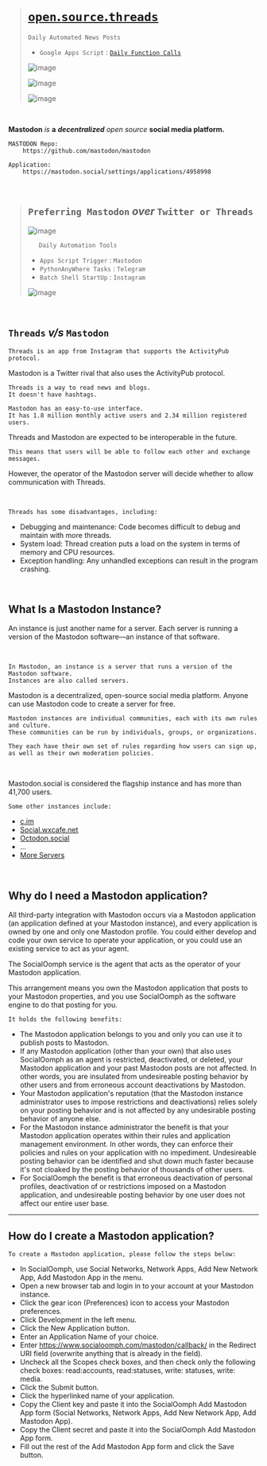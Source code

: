 ># [`open`.`source`.`threads`](https://imvickykumar999.github.io/open.source.threads/)
>
>     Daily Automated News Posts
>
> - `Google Apps Script` : [`Daily Function Calls`](https://script.google.com/u/0/home/projects/1UijQ7ly5WSLKrMLLgFDhYti71GWC7onL2jbdLwW6QsbvD8MCvRhjrfMv/edit)
>
>![image](https://github.com/imvickykumar999/open.source.threads/assets/50515418/e75859e9-44e0-495e-874e-f57276333852)
>
>![image](https://github.com/imvickykumar999/open.source.threads/assets/50515418/711c7a4d-95f3-4b6f-9c81-e7688618a799)
>
>![image](https://github.com/imvickykumar999/open.source.threads/assets/50515418/c375b87d-171b-44b7-8260-2057cbdd49db)

<br>

**Mastodon** *is* **a** ***decentralized*** *open source* **social media platform.**

    MASTODON Repo:
        https://github.com/mastodon/mastodon
    
    Application:
        https://mastodon.social/settings/applications/4958998

<br>

>## `Preferring Mastodon` ***over*** `Twitter or Threads`
>
>![image](https://github.com/imvickykumar999/open.source.threads/assets/50515418/ebee84ad-b85c-424c-a982-a8bb90df0712)
>
>        Daily Automation Tools
>
> - `Apps Script Trigger` : `Mastodon`
> - `PythonAnyWhere Tasks` : `Telegram`
> - `Batch Shell StartUp` : `Instagram`
>
>![image](https://github.com/imvickykumar999/open.source.threads/assets/50515418/e409d32c-df33-4cd3-9d47-89f887a3f477)

<br>

## `Threads` *v/s* `Mastodon`

    Threads is an app from Instagram that supports the ActivityPub protocol. 

Mastodon is a Twitter rival that also uses the ActivityPub protocol. 
    
    Threads is a way to read news and blogs. 
    It doesn't have hashtags. 
    
    Mastodon has an easy-to-use interface. 
    It has 1.8 million monthly active users and 2.34 million registered users. 
    
Threads and Mastodon are expected to be interoperable in the future. 
    
    This means that users will be able to follow each other and exchange messages. 
    
However, the operator of the Mastodon server will decide whether to allow communication with Threads. 

<br>

    Threads has some disadvantages, including: 
    
- Debugging and maintenance: Code becomes difficult to debug and maintain with more threads.
- System load: Thread creation puts a load on the system in terms of memory and CPU resources.
- Exception handling: Any unhandled exceptions can result in the program crashing.

<br>

What Is a Mastodon Instance? 
-----------

An instance is just another name for a server. Each server is running a version of the Mastodon software—an instance of that software.

<br>

    In Mastodon, an instance is a server that runs a version of the Mastodon software. 
    Instances are also called servers. 

Mastodon is a decentralized, open-source social media platform. Anyone can use Mastodon code to create a server for free. 

    Mastodon instances are individual communities, each with its own rules and culture. 
    These communities can be run by individuals, groups, or organizations. 
    
    They each have their own set of rules regarding how users can sign up, 
    as well as their own moderation policies. 

<br>

Mastodon.social is considered the flagship instance and has more than 41,700 users. 

    Some other instances include: 

- [c.im](https://c.im/home)
- [Social.wxcafe.net](https://social.wxcafe.net/about)
- [Octodon.social](https://octodon.social/about)
- ...
- [More Servers](https://joinmastodon.org/servers)
  
<br>

Why do I need a Mastodon application?
------------

All third-party integration with Mastodon occurs via a Mastodon application (an application defined at your Mastodon instance), and every application is owned by one and only one Mastodon profile. You could either develop and code your own service to operate your application, or you could use an existing service to act as your agent.

The SocialOomph service is the agent that acts as the operator of your Mastodon application.

This arrangement means you own the Mastodon application that posts to your Mastodon properties, and you use SocialOomph as the software engine to do that posting for you.

    It holds the following benefits:

- The Mastodon application belongs to you and only you can use it to publish posts to Mastodon.
- If any Mastodon application (other than your own) that also uses SocialOomph as an agent is restricted, deactivated, or deleted, your Mastodon application and your past Mastodon posts are not affected. In other words, you are insulated from undesireable posting behavior by other users and from erroneous account deactivations by Mastodon.
- Your Mastodon application's reputation (that the Mastodon instance administrator uses to impose restrictions and deactivations) relies solely on your posting behavior and is not affected by any undesirable posting behavior of anyone else.
- For the Mastodon instance administrator the benefit is that your Mastodon application operates within their rules and application management environment. In other words, they can enforce their policies and rules on your application with no impediment. Undesireable posting behavior can be identified and shut down much faster because it's not cloaked by the posting behavior of thousands of other users.
- For SocialOomph the benefit is that erroneous deactivation of personal profiles, deactivation of or restrictions imposed on a Mastodon application, and undesireable posting behavior by one user does not affect our entire user base.

--------------------

How do I create a Mastodon application?
-----------------

    To create a Mastodon application, please follow the steps below:

- In SocialOomph, use Social Networks, Network Apps, Add New Network App, Add Mastodon App in the menu.
- Open a new browser tab and login in to your account at your Mastodon instance.
- Click the gear icon (Preferences) icon to access your Mastodon preferences.
- Click Development in the left menu.
- Click the New Application button.
- Enter an Application Name of your choice.
- Enter https://www.socialoomph.com/mastodon/callback/ in the Redirect URI field (overwrite anything that is already in the field).
- Uncheck all the Scopes check boxes, and then check only the following check boxes: read:accounts, read:statuses, write: statuses, write: media.
- Click the Submit button.
- Click the hyperlinked name of your application.
- Copy the Client key and paste it into the SocialOomph Add Mastodon App form (Social Networks, Network Apps, Add New Network App, Add Mastodon App).
- Copy the Client secret and paste it into the SocialOomph Add Mastodon App form.
- Fill out the rest of the Add Mastodon App form and click the Save button.
